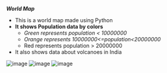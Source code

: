***World Map*** 
   - This is a world map made using Python
   - **It shows Population data by colors**
       - *Green represents population < 10000000*
       - *Orange represents 10000000<=population<20000000*
       - Red represents population > 20000000
   - It also shows data about volcanoes in India
    
![image](https://user-images.githubusercontent.com/82490587/144839582-6743d1f4-9f3b-4dcc-9e8e-9624ec718bf3.png)
![image](https://user-images.githubusercontent.com/82490587/144839634-253a15d8-adfb-49b8-b822-9e41e71d11a2.png)
![image](https://user-images.githubusercontent.com/82490587/144839722-1d8fa959-96cb-42ce-9fe8-c57c1369df64.png)
